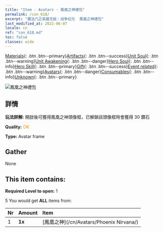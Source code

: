 ```yaml
---
title: "Item - Avatars - 鳳凰之神禮包"
permalink: /con_618/
excerpt: "魔法门之英雄无敌：战争纪元  鳳凰之神禮包"
last_modified_at: 2021-06-07
locale: cn
ref: "con_618.md"
toc: false
classes: wide
---
```

 [Materials](/ItemsCN/){: .btn .btn--primary}[Artifacts](/ItemsCN/Artifacts/){: .btn .btn--success}[Unit Soul](/ItemsCN/UnitSoul/){: .btn .btn--warning}[Unit Awakening](/ItemsCN/UnitAwakening/){: .btn .btn--danger}[Hero Soul](/ItemsCN/HeroSoul/){: .btn .btn--info}[Hero Skill](/ItemsCN/HeroSkill/){: .btn .btn--primary}[Gift](/ItemsCN/Gift/){: .btn .btn--success}[Event related](/ItemsCN/Events/){: .btn .btn--warning}[Avatars](/ItemsCN/Avatars/){: .btn .btn--danger}[Consumables](/ItemsCN/Consumables/){: .btn .btn--info}[Unknown](/ItemsCN/Unknown/){: .btn .btn--primary}

 ![鳳凰之神禮包](/images/t/i_907003.png)

## 詳情
 **玩法詳解:** 開啟後可獲得鳳凰之神頭像框，已解鎖該頭像框時會獲得 30 鑽石

 **Quality:** <span style="color: #FF8C00">OK</span>

 **Type:** Avatar frame

## Gather

  None

## This item contains:

 **Required Level to open:** 1

 5 You would get **ALL** items  from:

  | Nr | Amount |     Item    |
  |:---|:-------|:------------|
  | 1 |  **1x** | [鳳凰之神](/cn/Avatars/Phoenix Nirvana/) |  | 
